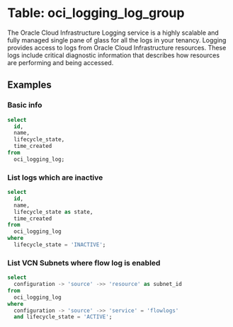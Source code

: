 # Table: oci_logging_log_group

The Oracle Cloud Infrastructure Logging service is a highly scalable and fully managed single pane of glass for all the logs in your tenancy. Logging provides access to logs from Oracle Cloud Infrastructure resources. These logs include critical diagnostic information that describes how resources are performing and being accessed.

## Examples

### Basic info

```sql
select
  id,
  name,
  lifecycle_state,
  time_created
from
  oci_logging_log;
```

### List logs which are inactive

```sql
select
  id,
  name,
  lifecycle_state as state,
  time_created
from
  oci_logging_log
where
  lifecycle_state = 'INACTIVE';
```

### List VCN Subnets where flow log is enabled

```sql
select
  configuration -> 'source' ->> 'resource' as subnet_id
from
  oci_logging_log
where
  configuration -> 'source' ->> 'service' = 'flowlogs'
  and lifecycle_state = 'ACTIVE';
```